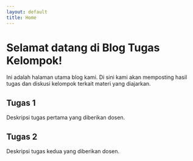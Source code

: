 ```yaml
---
layout: default
title: Home
---
```


<link rel="stylesheet" href="{{ site.baseurl }}/assets/css/style.css">

# Selamat datang di Blog Tugas Kelompok!

Ini adalah halaman utama blog kami. Di sini kami akan memposting hasil tugas dan diskusi kelompok terkait materi yang diajarkan.

## Tugas 1
Deskripsi tugas pertama yang diberikan dosen.

## Tugas 2
Deskripsi tugas kedua yang diberikan dosen.
